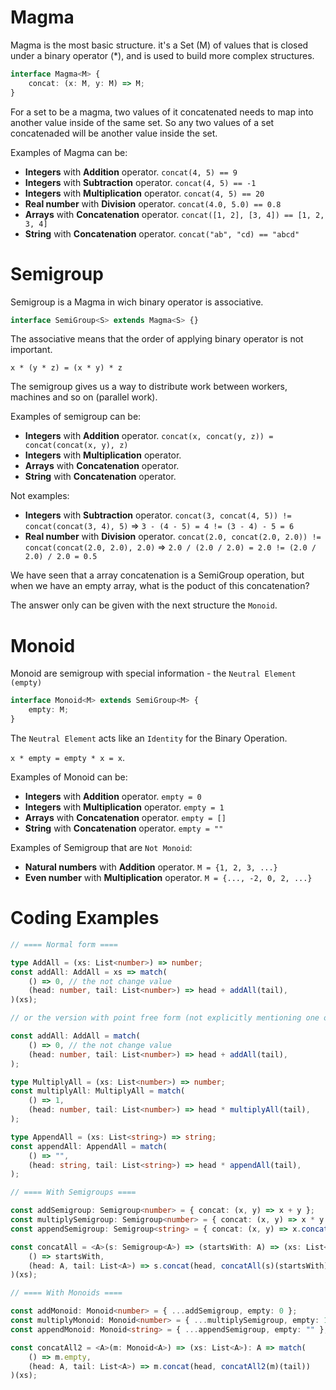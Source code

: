 # Magma

Magma is the most basic structure. it's a Set (M) of values that is closed under a binary operator (*), and is used to build more complex structures.

```typescript 
interface Magma<M> {
    concat: (x: M, y: M) => M;
}
```

For a set to be a magma, two values of it concatenated needs to map into another value inside of the same set. So any two values of a set concatenaded will be another value inside the set.

Examples of Magma can be:

- __Integers__ with __Addition__ operator. `concat(4, 5) == 9`
- __Integers__ with __Subtraction__ operator. `concat(4, 5) == -1`
- __Integers__ with __Multiplication__ operator. `concat(4, 5) == 20`
- __Real number__ with __Division__ operator. `concat(4.0, 5.0) == 0.8`
- __Arrays__ with __Concatenation__ operator. `concat([1, 2], [3, 4]) == [1, 2, 3, 4]`
- __String__ with __Concatenation__ operator. `concat("ab", "cd) == "abcd"`

# Semigroup

Semigroup is a Magma in wich binary operator is associative.

```typescript
interface SemiGroup<S> extends Magma<S> {}
```

The associative means that the order of applying binary operator is not important.

`x * (y * z) = (x * y) * z`

The semigroup gives us a way to distribute work between workers, machines and so on (parallel work).

Examples of semigroup can be:

- __Integers__ with __Addition__ operator. `concat(x, concat(y, z)) = concat(concat(x, y), z)`
- __Integers__ with __Multiplication__ operator.
- __Arrays__ with __Concatenation__ operator.
- __String__ with __Concatenation__ operator.

Not examples:

- __Integers__ with __Subtraction__ operator. `concat(3, concat(4, 5)) != concat(concat(3, 4), 5)` => `3 - (4 - 5) = 4 != (3 - 4) - 5 = 6`
- __Real number__ with __Division__ operator. `concat(2.0, concat(2.0, 2.0)) != concat(concat(2.0, 2.0), 2.0)` => `2.0 / (2.0 / 2.0) = 2.0 != (2.0 / 2.0) / 2.0 = 0.5`

We have seen that a array concatenation is a SemiGroup operation, but when we have an empty array, what is the poduct of this concatenation?

The answer only can be given with the next structure the `Monoid`.

# Monoid

Monoid are semigroup with special information - the `Neutral Element (empty)`

```typescript
interface Monoid<M> extends SemiGroup<M> {
    empty: M;
}
```

The `Neutral Element` acts like an `Identity` for the Binary Operation.

`x * empty = empty * x = x`.

Examples of Monoid can be:

- __Integers__ with __Addition__ operator. `empty = 0`
- __Integers__ with __Multiplication__ operator. `empty = 1`
- __Arrays__ with __Concatenation__ operator. `empty = []`
- __String__ with __Concatenation__ operator. `empty = ""`

Examples of Semigroup that are `Not Monoid`:

- __Natural numbers__ with __Addition__ operator. `M = {1, 2, 3, ...}`
- __Even number__ with __Multiplication__ operator. `M = {..., -2, 0, 2, ...}`



# Coding Examples

```typescript
// ==== Normal form ====

type AddAll = (xs: List<number>) => number;
const addAll: AddAll = xs => match(
    () => 0, // the not change value
    (head: number, tail: List<number>) => head + addAll(tail),
)(xs);

// or the version with point free form (not explicitly mentioning one or more of this parameters).

const addAll: AddAll = match(
    () => 0, // the not change value
    (head: number, tail: List<number>) => head + addAll(tail),
);

type MultiplyAll = (xs: List<number>) => number;
const multiplyAll: MultiplyAll = match(
    () => 1,
    (head: number, tail: List<number>) => head * multiplyAll(tail),
);

type AppendAll = (xs: List<string>) => string;
const appendAll: AppendAll = match(
    () => "",
    (head: string, tail: List<string>) => head * appendAll(tail),
);

// ==== With Semigroups ====

const addSemigroup: Semigroup<number> = { concat: (x, y) => x + y };
const multiplySemigroup: Semigroup<number> = { concat: (x, y) => x * y };
const appendSemigroup: Semigroup<string> = { concat: (x, y) => x.concat(y) };

const concatAll = <A>(s: Semigroup<A>) => (startsWith: A) => (xs: List<A>): A => match(
    () => startsWith,
    (head: A, tail: List<A>) => s.concat(head, concatAll(s)(startsWith)(tail))
)(xs);

// ==== With Monoids ====

const addMonoid: Monoid<number> = { ...addSemigroup, empty: 0 };
const multiplyMonoid: Monoid<number> = { ...multiplySemigroup, empty: 1 };
const appendMonoid: Monoid<string> = { ...appendSemigroup, empty: "" };

const concatAll2 = <A>(m: Monoid<A>) => (xs: List<A>): A => match(
    () => m.empty,
    (head: A, tail: List<A>) => m.concat(head, concatAll2(m)(tail))
)(xs);
```
